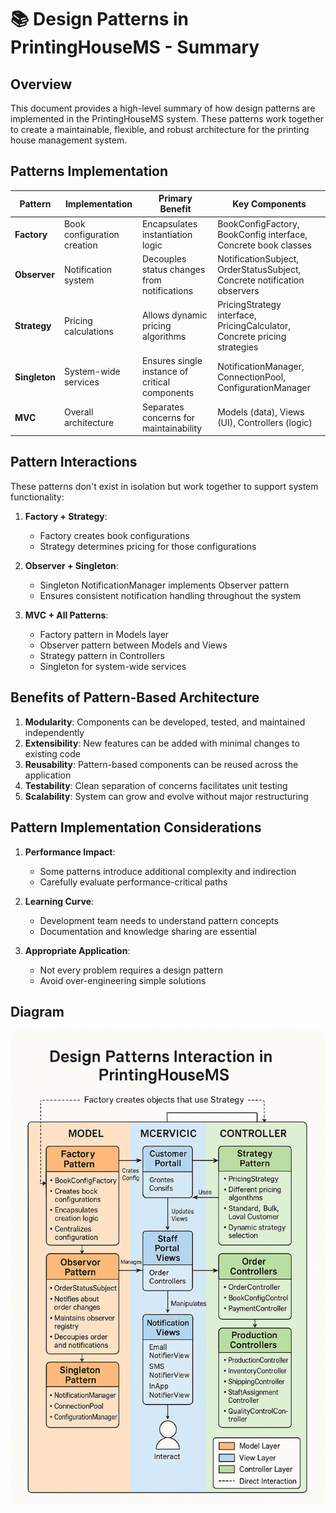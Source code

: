 # 📚 Design Patterns in PrintingHouseMS - Summary

## Overview
This document provides a high-level summary of how design patterns are implemented in the PrintingHouseMS system. These patterns work together to create a maintainable, flexible, and robust architecture for the printing house management system.

## Patterns Implementation

| Pattern | Implementation | Primary Benefit | Key Components |
|---------|---------------|-----------------|----------------|
| **Factory** | Book configuration creation | Encapsulates instantiation logic | BookConfigFactory, BookConfig interface, Concrete book classes |
| **Observer** | Notification system | Decouples status changes from notifications | NotificationSubject, OrderStatusSubject, Concrete notification observers |
| **Strategy** | Pricing calculations | Allows dynamic pricing algorithms | PricingStrategy interface, PricingCalculator, Concrete pricing strategies |
| **Singleton** | System-wide services | Ensures single instance of critical components | NotificationManager, ConnectionPool, ConfigurationManager |
| **MVC** | Overall architecture | Separates concerns for maintainability | Models (data), Views (UI), Controllers (logic) |

## Pattern Interactions

These patterns don't exist in isolation but work together to support system functionality:

1. **Factory + Strategy**:
   - Factory creates book configurations
   - Strategy determines pricing for those configurations

2. **Observer + Singleton**:
   - Singleton NotificationManager implements Observer pattern
   - Ensures consistent notification handling throughout the system

3. **MVC + All Patterns**:
   - Factory pattern in Models layer
   - Observer pattern between Models and Views
   - Strategy pattern in Controllers
   - Singleton for system-wide services

## Benefits of Pattern-Based Architecture

1. **Modularity**: Components can be developed, tested, and maintained independently
2. **Extensibility**: New features can be added with minimal changes to existing code
3. **Reusability**: Pattern-based components can be reused across the application
4. **Testability**: Clean separation of concerns facilitates unit testing
5. **Scalability**: System can grow and evolve without major restructuring

## Pattern Implementation Considerations

1. **Performance Impact**:
   - Some patterns introduce additional complexity and indirection
   - Carefully evaluate performance-critical paths

2. **Learning Curve**:
   - Development team needs to understand pattern concepts
   - Documentation and knowledge sharing are essential

3. **Appropriate Application**:
   - Not every problem requires a design pattern
   - Avoid over-engineering simple solutions

## Diagram
![Design Patterns Interaction](../Diagrams/DesignPatternInteraction.png)